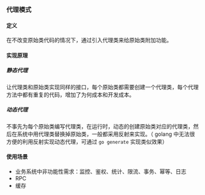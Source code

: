 ### 代理模式
#### 定义
在不改变原始类代码的情况下，通过引入代理类来给原始类附加功能。
#### 实现原理
##### 静态代理
让代理类和原始类实现同样的接口，每个原始类都需要创建一个代理类，每个代理方法中都有重复的代码，增加了为何成本和开发成本。
##### 动态代理
不事先为每个原始类编写代理类，在运行时，动态的创建原始类对应的代理类，然后在系统中用代理类替换掉原始类，一般都采用反射来实现。（ golang 中无法很方便的利用反射实现动态代理，可通过 `go generate` 实现类似效果）
#### 使用场景
* 业务系统中非功能性需求：监控、鉴权、统计、限流、事务、幂等、日志
* RPC
* 缓存